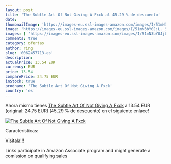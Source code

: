 ```yaml
---
layout: post
title: 'The Subtle Art Of Not Giving A Fxck al 45.29 % de descuento'
date: 
thumbnailImage: 'https://images-eu.ssl-images-amazon.com/images/I/51mN3bY0JjL._SL200_.jpg'
image: 'https://images-eu.ssl-images-amazon.com/images/I/51mN3bY0JjL._SL200_.jpg'
images: [ 'https://images-eu.ssl-images-amazon.com/images/I/51mN3bY0JjL._SL200_.jpg' ]
comments: true
category: ofertas
author: ring
slug: '0062457713-es'
description:
actualPrice: 13.54 EUR
currency: EUR
price: 13.54
comparePrice: 24.75 EUR
inStock: true
prodname: 'The Subtle Art Of Not Giving A Fxck'
country: 'es'
---
```


Ahora mismo tienes [The Subtle Art Of Not Giving A Fxck](https://www.amazon.es/dp/0062457713/?tag=tolees-21) a 13.54 EUR (original: 24.75 EUR) (45.29 %  de descuento) en el siguiente enlace!

[![The Subtle Art Of Not Giving A Fxck](https://images-eu.ssl-images-amazon.com/images/I/51mN3bY0JjL._SL200_.jpg)](https://www.amazon.es/dp/0062457713/?tag=tolees-21)

Características:


[Visítala!!!](https://www.amazon.es/dp/0062457713/?tag=tolees-21)

Links participate in Amazon Associate program and might generate a comission on qualifying sales
